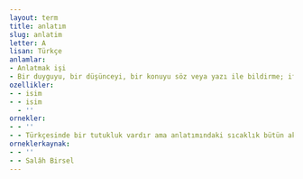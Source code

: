 ```yaml
---
layout: term
title: anlatım
slug: anlatim
letter: A
lisan: Türkçe
anlamlar:
- Anlatmak işi
- Bir duyguyu, bir düşünceyi, bir konuyu söz veya yazı ile bildirme; ifade
ozellikler:
- - isim
- - isim
  - ''
ornekler:
- - ''
- - Türkçesinde bir tutukluk vardır ama anlatımındaki sıcaklık bütün aksaklıkları bir anda silip yok eder.
orneklerkaynak:
- - ''
- - Salâh Birsel
---
```

